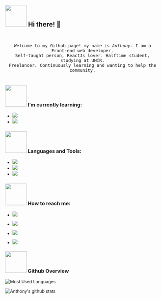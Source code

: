 ## <img src="https://github.com/tony21019/tony21019/blob/main/resources/welcomeglitch.gif" width=70px /> Hi there! 👋

<br/>
<p align="center" >
  <samp>
    Welcome to my Github page! my name is <em>Anthony</em>. I am a Front-end web developer.
      <br/>
    Self-taught person, ReactJs lover. Halftime student, studying at UNIR.
    <br/>
    Freelancer. Continuously learning and wanting to help the community.
      <br/>
  </samp>
  <br/>
</p>

### <img src="https://github.com/tony21019/tony21019/blob/main/resources/spongebob-squarepants-sunglasses.gif" width="70px" /> I’m currently learning: 
- <img src="https://img.shields.io/badge/Bootstrap-563D7C?style=for-the-badge&logo=bootstrap&logoColor=white"/> 

- <img src="https://img.shields.io/badge/React-20232A?style=for-the-badge&logo=react&logoColor=61DAFB"/>

### <img src="https://github.com/tony21019/tony21019/blob/main/resources/do-it-yourself-tools.gif" width="70px"/> Languages and Tools:

- <img src="https://img.shields.io/badge/HTML5-E34F26?style=for-the-badge&logo=html5&logoColor=white"/>
- <img src="https://img.shields.io/badge/CSS3-1572B6?style=for-the-badge&logo=css3&logoColor=white"/>
- <img src="https://img.shields.io/badge/JavaScript-323330?style=for-the-badge&logo=javascript&logoColor=F7DF1E"/>

### <img src="https://github.com/tony21019/tony21019/blob/main/resources/bongocat.gif" width="70px" /> How to reach me: 

- <a href="mailto:admm1225@gmail.com"> <img src="https://img.shields.io/badge/Gmail-D14836?style=for-the-badge&logo=gmail&logoColor=white" /> </a>

- <a href="https://www.linkedin.com/in/anthony-molina-662a32192/"> <img src="https://img.shields.io/badge/LinkedIn-0077B5?style=for-the-badge&logo=linkedin&logoColor=white" /> </a>

- <a href="wa.me/573186781095"> <img src="https://img.shields.io/badge/WhatsApp-25D366?style=for-the-badge&logo=whatsapp&logoColor=white" /></a> 

- <a href="https://www.instagram.com/notheretony"> <img src="https://img.shields.io/badge/Instagram-E4405F?style=for-the-badge&logo=instagram&logoColor=white"/></a>

### <img src="https://github.com/tony21019/tony21019/blob/main/resources/kermit-freaking.gif" width="70px"  /> Github Overview
![Most Used Languages](https://github-readme-stats.vercel.app/api/top-langs/?username=tony21019&theme=radical)

![Anthony's github stats](https://github-readme-stats.vercel.app/api?username=tony21019&count_private=true&show_icons=true&theme=radical&include_all_commits=true) 

<!--
**tony21019/tony21019** is a ✨ _special_ ✨ repository because its `README.md` (this file) appears on your GitHub profile.

Here are some ideas to get you started:

- 🔭 I’m currently working on ...
- 🌱 I’m currently learning ...
- 👯 I’m looking to collaborate on ...
- 🤔 I’m looking for help with ...
- 💬 Ask me about ...
- 📫 How to reach me: ...
- 😄 Pronouns: ...
- ⚡ Fun fact: ...
-->
